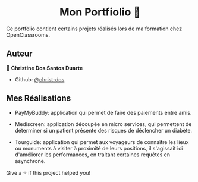 
<h1 align="center">Mon Portfiolio 👋</h1>
<p>
</p>
Ce portfolio contient certains projets réalisés lors de ma formation chez OpenClassrooms.


## Auteur

👤 **Christine Dos Santos Duarte**

* Github: [@christ-dos](https://github.com/christ-dos)

## Mes Réalisations

- PayMyBuddy: application qui permet de faire des paiements entre amis.

- Mediscreen: application découpée en micro services, qui permettent de déterminer si un patient présente des risques de déclencher un diabète.

- Tourguide: application qui permet aux voyageurs de connaître les lieux ou monuments à visiter à proximité de leurs positions, il s'agissait ici d'améliorer les performances, en traitant certaines requêtes en asynchrone.

Give a ⭐️ if this project helped you!

